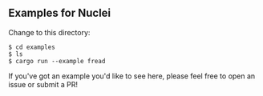 ## Examples for Nuclei

Change to this directory:

```
$ cd examples
$ ls
$ cargo run --example fread
```

If you've got an example you'd like to see here,
please feel free to open an issue or submit a PR!
